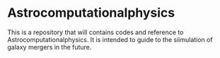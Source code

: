 # Astrocomputationalphysics
This is a repository that will contains codes and reference to Astrocomputationalphysics. It is intended to guide to the siimulation of galaxy mergers in the future.
